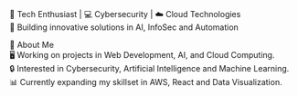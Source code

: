 <br/>🌟 Tech Enthusiast | 💻 Cybersecurity | ☁️ Cloud Technologies <br/>
🚀 Building innovative solutions in AI, InfoSec and Automation<br/>

🔗 About Me<br/>
🖥️ Working on projects in Web Development, AI, and Cloud Computing.<br/>
🔒 Interested in Cybersecurity, Artificial Intelligence and Machine Learning.<br/>
📊 Currently expanding my skillset in AWS, React and Data Visualization.<br/>
